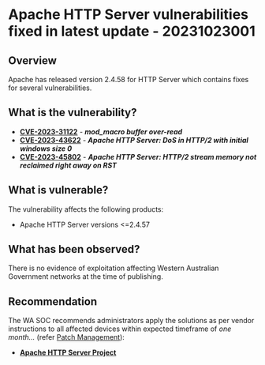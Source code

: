 # Apache HTTP Server vulnerabilities fixed in latest update - 20231023001
## Overview

Apache has released version 2.4.58 for HTTP Server which contains fixes for several vulnerabilities.

## What is the vulnerability?

- [**CVE-2023-31122**](https://ubuntu.com/security/CVE-2023-31122) - ***mod_macro buffer over-read***
- [**CVE-2023-43622**](https://ubuntu.com/security/CVE-2023-43622) - ***Apache HTTP Server: DoS in HTTP/2 with initial windows size 0***
- [**CVE-2023-45802**](https://ubuntu.com/security/CVE-2023-45802) - ***Apache HTTP Server: HTTP/2 stream memory not reclaimed right away on RST***

## What is vulnerable?

The vulnerability affects the following products:

- Apache HTTP Server versions <=2.4.57

## What has been observed?

There is no evidence of exploitation affecting Western Australian Government networks at the time of publishing.

## Recommendation

The WA SOC recommends administrators apply the solutions as per vendor instructions to all affected devices within expected timeframe of *one month...* (refer [Patch Management](../guidelines/patch-management.md)):

- [**Apache HTTP Server Project**](https://httpd.apache.org/security/vulnerabilities_24.html)
